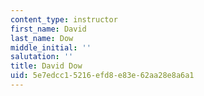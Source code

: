 ```yaml
---
content_type: instructor
first_name: David
last_name: Dow
middle_initial: ''
salutation: ''
title: David Dow
uid: 5e7edcc1-5216-efd8-e83e-62aa28e8a6a1
---
```

